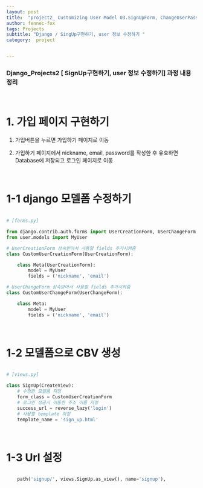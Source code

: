 ```yaml
---
layout: post
title:  "project2_ Customizing User Model 03.SignUpForm, ChangeUserPassword"
author: fennec-fox
tags: Projects
subtitle: "Django / SingUp구현하기, user 정보 수정하기 "
category:  project


---
```


### Django_Projects2 [ SignUp구현하기, user 정보 수정하기] 과정 내용 정리

<br>

# 1. 가입 페이지 구현하기

1)  가입버튼을 누르면 가입하기 페이지로 이동

2) 가입하기 페이지에서 nickname, email, password를 작성한 후 유효하면 Database에 저장되고 로그인 페이지로 이동

<br>

# 1-1 django 모델폼 수정하기

```python

# [forms.py]

from django.contrib.auth.forms import UserCreationForm, UserChangeForm
from user.models import MyUser

# UserCreationForm 상속받아서 사용할 fields 추가시켜줌
class CustomUserCreationForm(UserCreationForm):

    class Meta(UserCreationForm):
        model = MyUser
        fields = ('nickname', 'email')

# UserChangeForm 상속받아서 사용할 fields 추가시켜줌
class CustomUserChangeForm(UserChangeForm):

    class Meta:
        model = MyUser
        fields = ('nickname', 'email')

```

<br>

# 1-2 모델폼으로 CBV 생성

```python

# [views.py]

class SignUp(CreateView):
  	# 수정한 모델폼 지정 
    form_class = CustomUserCreationForm
    # 로그인 성공시 이동한 주소 이름 지정
    success_url = reverse_lazy('login')
    # 사용할 template 지정
    template_name = 'sign_up.html'

```

<br>

# 1-3 Url 설정

```python

    path('signup/', views.SignUp.as_view(), name='signup'),

```

<br>

